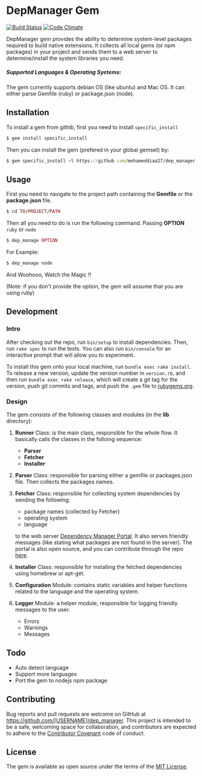 # DepManager Gem
[![Build Status](https://travis-ci.org/mohameddiaa27/dep_manager.svg?branch=master)](https://travis-ci.org/mohameddiaa27/dep_manager)
[![Code Climate](https://codeclimate.com/github/mohameddiaa27/dep_manager/badges/gpa.svg)](https://codeclimate.com/github/mohameddiaa27/dep_manager)

DepManager gem provides the ability to determine system-level packages required to build native extensions. It collects all local gems (or npm packages) in your project and sends them to a web server to determine/install the system libraries you need.

##### Supported Languages & Operating Syetems:
The gem currently supports debian OS (like ubuntu) and Mac OS. It can either parse Gemfile (ruby) or package.json (node).

## Installation

To install a gem from githib, first you need to install `specific_install`

```ruby
$ gem install specific_install
```

Then you can install the gem (prefered in your global gemset) by:

```ruby
$ gem specific_install -l https://github.com/mohameddiaa27/dep_manager.git
```


## Usage

First you need to navigate to the project path containing the **Gemfile** or the **package.json** file.

```ruby
$ cd TO/PROJECT/PATH
```
Then all you need to do is run the following command.
Passing **OPTION** `ruby` or `node`

```ruby
$ dep_manage OPTION
```

For Example:

```ruby
$ dep_manage node
```

And Woohooo, Watch the Magic !!

(Note: if you don't provide the option, the gem will assume that you are using ruby)

## Development

### Intro

After checking out the repo, run `bin/setup` to install dependencies. Then, run `rake spec` to run the tests. You can also run `bin/console` for an interactive prompt that will allow you to experiment.

To install this gem onto your local machine, run `bundle exec rake install`. To release a new version, update the version number in `version.rb`, and then run `bundle exec rake release`, which will create a git tag for the version, push git commits and tags, and push the `.gem` file to [rubygems.org](https://rubygems.org).

### Design

The gem consists of the following classes and modules (in the **lib** directory):

1. **Runner** Class: is the main class, responsible for the whole flow. It basically calls the classes in the folloing sequence:
	- **Parser**
	- **Fetcher**
	- **Installer**
2. **Parser** Class: responsible for parsing either a gemfile or packages.json file. Then collects the packages names.

3. **Fetcher** Class: responsible for collecting system dependencies by sending the following:
	- package names (collected by Fetcher)
	- operating system
	- language

	to the web server [Dependency Manager Portal](https://dep-manager.herokuapp.com). It also serves friendly messages (like stating what packages are not found in the server). The portal is also open source, and you can contribute through the repo [here](https://github.com/mohameddiaa27/dep_manager_server).

4. **Installer** Class: responsible for installing the fetched dependencies using homebrew or apt-get.

5. **Configuration** Module: contains static variables and helper functions related to the language and the operating system.

6. **Logger** Module: a helper module, responsible for logging friendly messages to the user.
	- Errors
	- Warnings
	- Messages

## Todo
- Auto detect language
- Support more languages
- Port the gem to nodejs npm package

## Contributing

Bug reports and pull requests are welcome on GitHub at https://github.com/[USERNAME]/dep_manager. This project is intended to be a safe, welcoming space for collaboration, and contributors are expected to adhere to the [Contributor Covenant](http://contributor-covenant.org) code of conduct.


## License

The gem is available as open source under the terms of the [MIT License](http://opensource.org/licenses/MIT).

